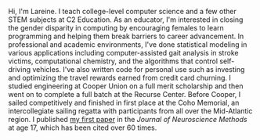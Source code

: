 Hi, I'm Lareine. I teach college-level computer science and a few other STEM subjects at C2 Education. As an educator, I'm interested in closing the gender disparity in computing by encouraging females to learn programming and helping them break barriers to career advancement. In professional and academic environments, I've done statistical modeling in various applications including computer-assisted gait analysis in stroke victims, computational chemistry, and the algorithms that control self-driving vehicles. I've also written code for personal use such as investing and optimizing the travel rewards earned from credit card churning. I studied engineering at Cooper Union on a full merit scholarship and then went on to complete a full batch at the Recurse Center. Before Cooper, I sailed competitively and finished in first place at the Coho Memorial, an intercollegiate sailing regatta with participants from all over the Mid-Atlantic region. I published [my first paper](/files/neumann2009.pdf) in the *Journal of Neuroscience Methods* at age 17, which has been cited over 60 times.
